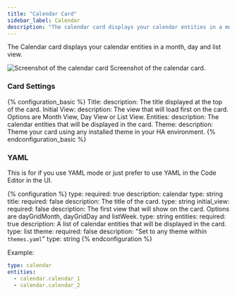 ```yaml
---
title: "Calendar Card"
sidebar_label: Calendar
description: "The calendar card displays your calendar entities in a month, day and list view"
---
```


The Calendar card displays your calendar entities in a month, day and list view.

<p class='img'>
  <img src='/images/lovelace/lovelace_calendar_card.png' alt='Screenshot of the calendar card'>
  Screenshot of the calendar card.
</p>

### Card Settings

{% configuration_basic %}
Title:
  description: The title displayed at the top of the card.
Initial View:
  description: The view that will load first on the card. Options are Month View, Day View or List View.
Entities:
  description: The calendar entities that will be displayed in the card.
Theme:
  description: Theme your card using any installed theme in your HA environment.
{% endconfiguration_basic %}

### YAML

This is for if you use YAML mode or just prefer to use YAML in the Code Editor in the UI.

{% configuration %}
type:
  required: true
  description: calendar
  type: string
title:
  required: false
  description: The title of the card.
  type: string
initial_view:
  required: false
  description: The first view that will show on the card. Options are dayGridMonth, dayGridDay and listWeek.
  type: string
entities:
  required: true
  description: A list of calendar entities that will be displayed in the card.
  type: list
theme:
  required: false
  description: "Set to any theme within `themes.yaml`"
  type: string
{% endconfiguration %}

Example:

```yaml
type: calendar
entities:
  - calendar.calendar_1
  - calendar.calendar_2
```
